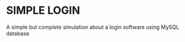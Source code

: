 <h1> SIMPLE LOGIN </h1> 
<p>A simple but complete simulation about a login software using MySQL database</p>
